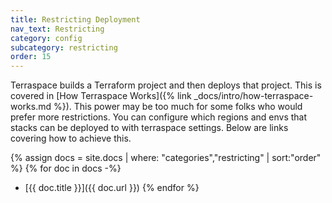 ```yaml
---
title: Restricting Deployment
nav_text: Restricting
category: config
subcategory: restricting
order: 15
---
```


Terraspace builds a Terraform project and then deploys that project. This is covered in [How Terraspace Works]({% link _docs/intro/how-terraspace-works.md %}). This power may be too much for some folks who would prefer more restrictions.  You can configure which regions and envs that stacks can be deployed to with terraspace settings. Below are links covering how to achieve this.

{% assign docs = site.docs | where: "categories","restricting" | sort:"order" %}
{% for doc in docs -%}
* [{{ doc.title }}]({{ doc.url }})
{% endfor %}
